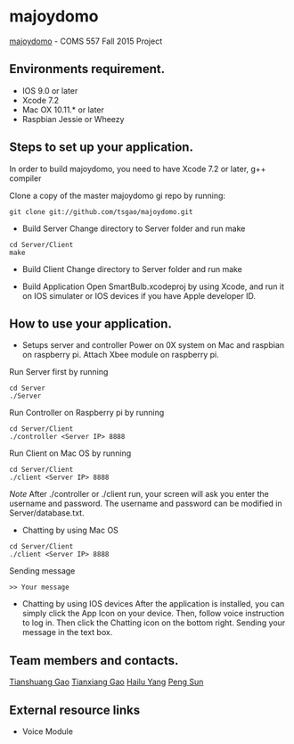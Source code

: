 # majoydomo
[majoydomo](https://github.com/tsgao/majoydomo) - COMS 557 Fall 2015 Project

Environments requirement.
-------------------------
- IOS 9.0 or later
- Xcode 7.2
- Mac OX 10.11.* or later
- Raspbian Jessie or Wheezy

Steps to set up your application.
---------------------------------
In order to build majoydomo, you need to have Xcode 7.2 or later, g++ compiler

Clone a copy of the master majoydomo gi repo by running:
```
git clone git://github.com/tsgao/majoydomo.git
```

- Build Server
Change directory to Server folder and run make
```
cd Server/Client
make
```
- Build Client
Change directory to Server folder and run make

- Build Application
Open SmartBulb.xcodeproj by using Xcode, and run it on IOS simulater or IOS devices if you have Apple developer ID. 




How to use your application.
----------------------------
- Setups server and controller
Power on 0X system on Mac and raspbian on raspberry pi. Attach Xbee module on raspberry pi.

Run Server first by running
```
cd Server
./Server
```

Run Controller on Raspberry pi by running
```
cd Server/Client
./controller <Server IP> 8888
```

Run Client on Mac OS by running
```
cd Server/Client
./client <Server IP> 8888
```
*Note* After ./controller or ./client run, your screen will ask you enter the username and password. The username and password can be modified in Server/database.txt.

- Chatting by using Mac OS
```
cd Server/Client
./client <Server IP> 8888
```
Sending message
```
>> Your message
```
- Chatting by using IOS devices
After the application is installed, you can simply click the App Icon on your device. Then, follow voice instruction to log in. Then click the Chatting icon on the bottom right. Sending your message in the text box.


Team members and contacts.
--------------------------
[Tianshuang Gao](tsgao@iastate.edu)
[Tianxiang Gao](gtx@iastate.edu)
[Hailu Yang](hlyang@iastate.edu)
[Peng Sun](psun@iastate.edu)



External resource links
-----------------------
- Voice Module
